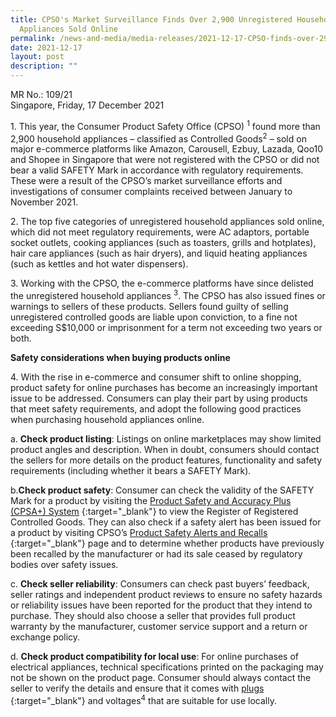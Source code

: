 ```yaml
---
title: CPSO's Market Surveillance Finds Over 2,900 Unregistered Household
  Appliances Sold Online
permalink: /news-and-media/media-releases/2021-12-17-CPSO-finds-over-2900-unregistered-appliances-sold-online
date: 2021-12-17
layout: post
description: ""
---
```

MR No.: 109/21<br>
Singapore, Friday, 17 December 2021

1\. This year, the Consumer Product Safety Office (CPSO) <sup>1</sup> found more than 2,900 household appliances – classified as Controlled Goods<sup>2</sup> – sold on major e-commerce platforms like Amazon, Carousell, Ezbuy, Lazada, Qoo10 and Shopee in Singapore that were not registered with the CPSO or did not bear a valid SAFETY Mark in accordance with regulatory requirements. These were a result of the CPSO’s market surveillance efforts and investigations of consumer complaints received between January to November 2021.

2\. The top five categories of unregistered household appliances sold online, which did not meet regulatory requirements, were AC adaptors, portable socket outlets, cooking appliances (such as toasters, grills and hotplates), hair care appliances (such as hair dryers), and liquid heating appliances (such as kettles and hot water dispensers). 

3\. Working with the CPSO, the e-commerce platforms have since delisted the unregistered household appliances <sup>3</sup>. The CPSO has also issued fines or warnings to sellers of these products. Sellers found guilty of selling unregistered controlled goods are liable upon conviction, to a fine not exceeding S$10,000 or imprisonment for a term not exceeding two years or both.

**Safety considerations when buying products online**<br>

4\. With the rise in e-commerce and consumer shift to online shopping, product safety for online purchases has become an increasingly important issue to be addressed. Consumers can play their part by using products that meet safety requirements, and adopt the following good practices when purchasing household appliances online.<br>

a. **Check product listing**: Listings on online marketplaces may show limited product angles and description. When in doubt, consumers should contact the sellers for more details on the product features, functionality and safety requirements (including whether it bears a SAFETY Mark).

b.**Check product safety**: Consumer can check the validity of the SAFETY Mark for a product by visiting the <a href="https://www.cpsaplus.gov.sg/Homepage/RegisterOfRegisteredControlledGoodsConsumer">Product Safety and Accuracy Plus (CPSA+) System</a> {:target="_blank"} to view the Register of Registered Controlled Goods. They can also check if a safety alert has been issued for a product by visiting CPSO’s <a href="https://www.consumerproductsafety.gov.sg/consumers/product-safety-alerts-and-recalls/children-apparel?utm_source=collateral&utm_medium=referral&utm_campaign=MR-Dec2021&utm_content=media-release">Product Safety Alerts and Recalls</a> {:target="_blank"}  page and to determine whether products have previously been recalled by the manufacturer or had its sale ceased by regulatory bodies over safety issues.

c. **Check seller reliability**: Consumers can check past buyers’ feedback, seller ratings and independent product reviews to ensure no safety hazards or reliability issues have been reported for the product that they intend to purchase. They should also choose a seller that provides full product warranty by the manufacturer, customer service support and a return or exchange policy. 

d. **Check product compatibility for local use**: For online purchases of electrical appliances, technical specifications printed on the packaging may not be shown on the product page. Consumer should always contact the seller to verify the details and ensure that it comes with <a href="https://www.consumerproductsafety.gov.sg/types-of-mains-plugs-suitable-for-use-in-singapore"> plugs</a> {:target="_blank"}  and voltages<sup>4</sup>  that are suitable for use locally.